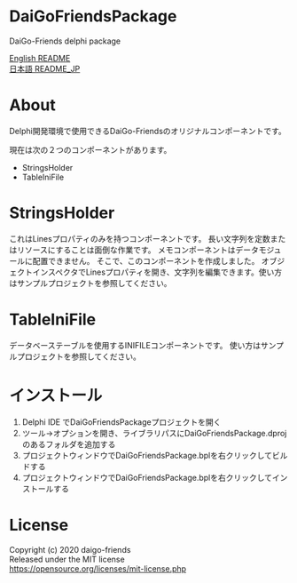 # DaiGoFriendsPackage
DaiGo-Friends delphi package

[English README](README.md)  
[日本語 README_JP](README_JP.md)

# About
Delphi開発環境で使用できるDaiGo-Friendsのオリジナルコンポーネントです。

現在は次の２つのコンポーネントがあります。  
* StringsHolder  
* TableIniFile

# StringsHolder

これはLinesプロパティのみを持つコンポーネントです。
長い文字列を定数またはリソースにすることは面倒な作業です。 メモコンポーネントはデータモジュールに配置できません。
そこで、このコンポーネントを作成しました。
オブジェクトインスペクタでLinesプロパティを開き、文字列を編集できます。使い方はサンプルプロジェクトを参照してください。

# TableIniFile
データベーステーブルを使用するINIFILEコンポーネントです。
使い方はサンプルプロジェクトを参照してください。

# インストール
1. Delphi IDE でDaiGoFriendsPackageプロジェクトを開く
2. ツール->オプションを開き、ライブラリパスにDaiGoFriendsPackage.dprojのあるフォルダを追加する
3. プロジェクトウィンドウでDaiGoFriendsPackage.bplを右クリックしてビルドする
4. プロジェクトウィンドウでDaiGoFriendsPackage.bplを右クリックしてインストールする

# License
Copyright (c) 2020 daigo-friends  
Released under the MIT license  
https://opensource.org/licenses/mit-license.php  
